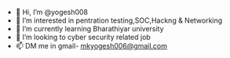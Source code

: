 - 👋 Hi, I’m @yogesh008
- 👀 I’m interested in pentration testing,SOC,Hackng & Networking
- 🌱 I’m currently learning Bharathiyar university 
- 💞️ I’m looking to cyber security related job
- 📫 DM  me in gmail- mkyogesh006@gmail.com

<!---
yogsh008/yogsh008 is a ✨ special ✨ repository because its `README.md` (this file) appears on your GitHub profile.
You can click the Preview link to take a look at your changes.
--->
